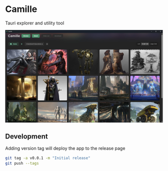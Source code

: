 # Camille

Tauri explorer and utility tool

![alt text](https://raw.githubusercontent.com/Angael/camille/main/docs/showcase.jpg)

## Development

Adding version tag will deploy the app to the release page

```bash
git tag -a v0.0.1 -m "Initial release"
git push --tags
```

